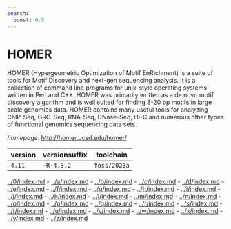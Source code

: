 ```yaml
---
search:
  boost: 0.5
---
```

# HOMER

HOMER (Hypergeometric Optimization of Motif EnRichment) is a suite of tools for Motif Discovery and  next-gen sequencing analysis.  It is a collection of command line programs for unix-style operating systems written  in Perl and C++. HOMER was primarily written as a de novo motif discovery algorithm and is well suited for finding  8-20 bp motifs in large scale genomics data.  HOMER contains many useful tools for analyzing ChIP-Seq, GRO-Seq,  RNA-Seq, DNase-Seq, Hi-C and numerous other types of functional genomics sequencing data sets.

*homepage*: <http://homer.ucsd.edu/homer/>

version | versionsuffix | toolchain
--------|---------------|----------
``4.11`` | ``-R-4.3.2`` | ``foss/2023a``

[../0/index.md](0) - [../a/index.md](a) - [../b/index.md](b) - [../c/index.md](c) - [../d/index.md](d) - [../e/index.md](e) - [../f/index.md](f) - [../g/index.md](g) - [../h/index.md](h) - [../i/index.md](i) - [../j/index.md](j) - [../k/index.md](k) - [../l/index.md](l) - [../m/index.md](m) - [../n/index.md](n) - [../o/index.md](o) - [../p/index.md](p) - [../q/index.md](q) - [../r/index.md](r) - [../s/index.md](s) - [../t/index.md](t) - [../u/index.md](u) - [../v/index.md](v) - [../w/index.md](w) - [../x/index.md](x) - [../y/index.md](y) - [../z/index.md](z)

